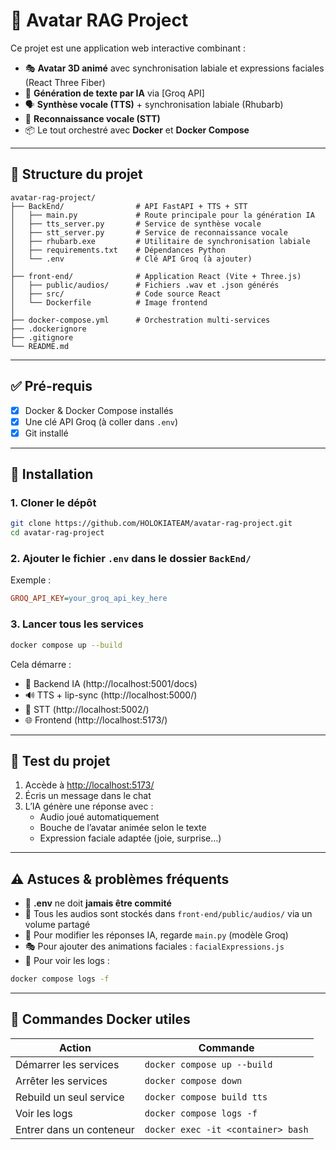 
# 🧠 Avatar RAG Project

Ce projet est une application web interactive combinant :

- 🎭 **Avatar 3D animé** avec synchronisation labiale et expressions faciales (React Three Fiber)
- 🧠 **Génération de texte par IA** via [Groq API]
- 🗣️ **Synthèse vocale (TTS)** + synchronisation labiale (Rhubarb)
- 🎤 **Reconnaissance vocale (STT)**
- 📦 Le tout orchestré avec **Docker** et **Docker Compose**

---



## 📁 Structure du projet

```
avatar-rag-project/
├── BackEnd/                # API FastAPI + TTS + STT
│   ├── main.py             # Route principale pour la génération IA
│   ├── tts_server.py       # Service de synthèse vocale
│   ├── stt_server.py       # Service de reconnaissance vocale
│   ├── rhubarb.exe         # Utilitaire de synchronisation labiale
│   ├── requirements.txt    # Dépendances Python
│   └── .env                # Clé API Groq (à ajouter)
│
├── front-end/              # Application React (Vite + Three.js)
│   ├── public/audios/      # Fichiers .wav et .json générés
│   ├── src/                # Code source React
│   └── Dockerfile          # Image frontend
│
├── docker-compose.yml      # Orchestration multi-services
├── .dockerignore
├── .gitignore
└── README.md
```

---

## ✅ Pré-requis

- [x] Docker & Docker Compose installés
- [x] Une clé API Groq (à coller dans `.env`)
- [x] Git installé

---

## 🔧 Installation

### 1. Cloner le dépôt

```bash
git clone https://github.com/HOLOKIATEAM/avatar-rag-project.git
cd avatar-rag-project
```

### 2. Ajouter le fichier `.env` dans le dossier `BackEnd/`

Exemple :

```ini
GROQ_API_KEY=your_groq_api_key_here
```

### 3. Lancer tous les services

```bash
docker compose up --build
```

Cela démarre :

- 🧠 Backend IA (http://localhost:5001/docs)
- 🔊 TTS + lip-sync (http://localhost:5000/)
- 🎤 STT (http://localhost:5002/)
- 🌐 Frontend (http://localhost:5173/)

---

## 🧪 Test du projet

1. Accède à [http://localhost:5173/](http://localhost:5173/)
2. Écris un message dans le chat
3. L’IA génère une réponse avec :
   - Audio joué automatiquement
   - Bouche de l’avatar animée selon le texte
   - Expression faciale adaptée (joie, surprise…)

---

## ⚠️ Astuces & problèmes fréquents

- 🛑 **.env** ne doit **jamais être commité**
- 📂 Tous les audios sont stockés dans `front-end/public/audios/` via un volume partagé
- 🧠 Pour modifier les réponses IA, regarde `main.py` (modèle Groq)
- 🎭 Pour ajouter des animations faciales : `facialExpressions.js`
- 🐳 Pour voir les logs :

```bash
docker compose logs -f
```

---

## 🔁 Commandes Docker utiles

| Action                  | Commande                              |
|-------------------------|----------------------------------------|
| Démarrer les services   | `docker compose up --build`           |
| Arrêter les services    | `docker compose down`                 |
| Rebuild un seul service | `docker compose build tts`            |
| Voir les logs           | `docker compose logs -f`              |
| Entrer dans un conteneur| `docker exec -it <container> bash`    |


